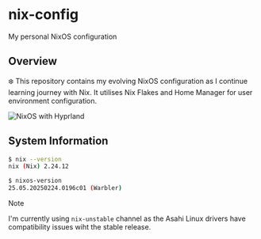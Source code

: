 # nix-config
My personal NixOS configuration

## Overview
❄️ This repository contains my evolving NixOS configuration as I continue learning journey with Nix. It utilises Nix Flakes and Home Manager for user environment configuration.

![NixOS with Hyprland](https://github.com/user-attachments/assets/edd4e1af-1db5-450e-882c-9785ec27a5dc)

## System Information
```bash
$ nix --version
nix (Nix) 2.24.12

$ nixos-version
25.05.20250224.0196c01 (Warbler)
```
> [!NOTE]
I'm currently using `nix-unstable` channel as the Asahi Linux drivers have compatibility issues wiht the stable release.
